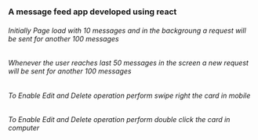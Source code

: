 ### A message feed app developed using react
###### Initially Page load with 10 messages and in the backgroung a request will be sent for another 100 messages
###### Whenever the user reaches last 50 messages in the screen a new request will be sent for another 100 messages
###### To Enable Edit and Delete operation perform swipe right the card in mobile 
###### To Enable Edit and Delete operation perform double click the card in computer
